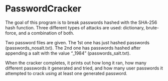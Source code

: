 # PasswordCracker
The goal of this program is to break passwords hashed with the SHA‐256 hash function. Three different types of attacks are used: dictionary, brute-force, and a combination of both. 

Two password files are given. The 1st one has just hashed passwords (passwords_nosalt.txt). The 2nd one has passwords hashed after appending a salt with the value “_1984” (passwords_salt.txt).

When the cracker completes, it prints out how long it ran, how many different passwords it generated and tried, and how many user passwords it attempted to crack using at least one generated password.
         
